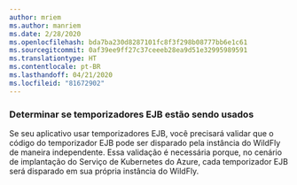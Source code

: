 ```yaml
---
author: mriem
ms.author: manriem
ms.date: 2/28/2020
ms.openlocfilehash: bda7ba230d8287101fc8f3f298b08777bb6e1c61
ms.sourcegitcommit: 0af39ee9ff27c37ceeeb28ea9d51e32995989591
ms.translationtype: HT
ms.contentlocale: pt-BR
ms.lasthandoff: 04/21/2020
ms.locfileid: "81672902"
---
```

### <a name="determine-whether-ejb-timers-are-in-use"></a>Determinar se temporizadores EJB estão sendo usados

Se seu aplicativo usar temporizadores EJB, você precisará validar que o código do temporizador EJB pode ser disparado pela instância do WildFly de maneira independente. Essa validação é necessária porque, no cenário de implantação do Serviço de Kubernetes do Azure, cada temporizador EJB será disparado em sua própria instância do WildFly.
